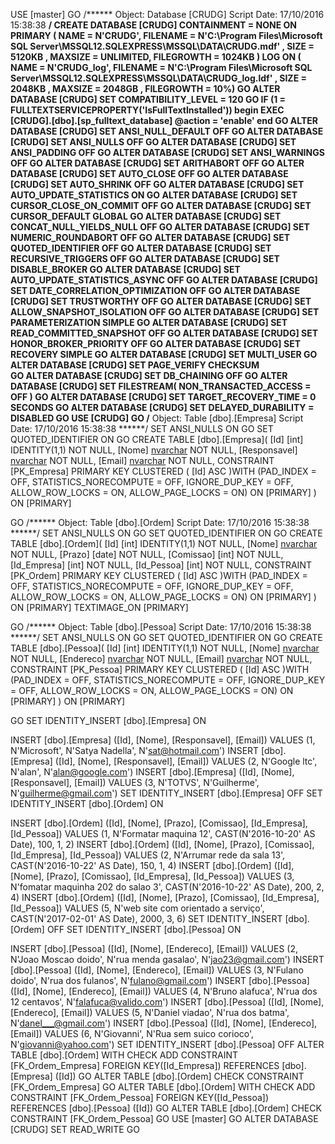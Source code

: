 
USE [master]
GO
/****** Object:  Database [CRUDG]    Script Date: 17/10/2016 15:38:38 ******/
CREATE DATABASE [CRUDG]
 CONTAINMENT = NONE
 ON  PRIMARY 
( NAME = N'CRUDG', FILENAME = N'C:\Program Files\Microsoft SQL Server\MSSQL12.SQLEXPRESS\MSSQL\DATA\CRUDG.mdf' , SIZE = 5120KB , MAXSIZE = UNLIMITED, FILEGROWTH = 1024KB )
 LOG ON 
( NAME = N'CRUDG_log', FILENAME = N'C:\Program Files\Microsoft SQL Server\MSSQL12.SQLEXPRESS\MSSQL\DATA\CRUDG_log.ldf' , SIZE = 2048KB , MAXSIZE = 2048GB , FILEGROWTH = 10%)
GO
ALTER DATABASE [CRUDG] SET COMPATIBILITY_LEVEL = 120
GO
IF (1 = FULLTEXTSERVICEPROPERTY('IsFullTextInstalled'))
begin
EXEC [CRUDG].[dbo].[sp_fulltext_database] @action = 'enable'
end
GO
ALTER DATABASE [CRUDG] SET ANSI_NULL_DEFAULT OFF 
GO
ALTER DATABASE [CRUDG] SET ANSI_NULLS OFF 
GO
ALTER DATABASE [CRUDG] SET ANSI_PADDING OFF 
GO
ALTER DATABASE [CRUDG] SET ANSI_WARNINGS OFF 
GO
ALTER DATABASE [CRUDG] SET ARITHABORT OFF 
GO
ALTER DATABASE [CRUDG] SET AUTO_CLOSE OFF 
GO
ALTER DATABASE [CRUDG] SET AUTO_SHRINK OFF 
GO
ALTER DATABASE [CRUDG] SET AUTO_UPDATE_STATISTICS ON 
GO
ALTER DATABASE [CRUDG] SET CURSOR_CLOSE_ON_COMMIT OFF 
GO
ALTER DATABASE [CRUDG] SET CURSOR_DEFAULT  GLOBAL 
GO
ALTER DATABASE [CRUDG] SET CONCAT_NULL_YIELDS_NULL OFF 
GO
ALTER DATABASE [CRUDG] SET NUMERIC_ROUNDABORT OFF 
GO
ALTER DATABASE [CRUDG] SET QUOTED_IDENTIFIER OFF 
GO
ALTER DATABASE [CRUDG] SET RECURSIVE_TRIGGERS OFF 
GO
ALTER DATABASE [CRUDG] SET  DISABLE_BROKER 
GO
ALTER DATABASE [CRUDG] SET AUTO_UPDATE_STATISTICS_ASYNC OFF 
GO
ALTER DATABASE [CRUDG] SET DATE_CORRELATION_OPTIMIZATION OFF 
GO
ALTER DATABASE [CRUDG] SET TRUSTWORTHY OFF 
GO
ALTER DATABASE [CRUDG] SET ALLOW_SNAPSHOT_ISOLATION OFF 
GO
ALTER DATABASE [CRUDG] SET PARAMETERIZATION SIMPLE 
GO
ALTER DATABASE [CRUDG] SET READ_COMMITTED_SNAPSHOT OFF 
GO
ALTER DATABASE [CRUDG] SET HONOR_BROKER_PRIORITY OFF 
GO
ALTER DATABASE [CRUDG] SET RECOVERY SIMPLE 
GO
ALTER DATABASE [CRUDG] SET  MULTI_USER 
GO
ALTER DATABASE [CRUDG] SET PAGE_VERIFY CHECKSUM  
GO
ALTER DATABASE [CRUDG] SET DB_CHAINING OFF 
GO
ALTER DATABASE [CRUDG] SET FILESTREAM( NON_TRANSACTED_ACCESS = OFF ) 
GO
ALTER DATABASE [CRUDG] SET TARGET_RECOVERY_TIME = 0 SECONDS 
GO
ALTER DATABASE [CRUDG] SET DELAYED_DURABILITY = DISABLED 
GO
USE [CRUDG]
GO
/****** Object:  Table [dbo].[Empresa]    Script Date: 17/10/2016 15:38:38 ******/
SET ANSI_NULLS ON
GO
SET QUOTED_IDENTIFIER ON
GO
CREATE TABLE [dbo].[Empresa](
	[Id] [int] IDENTITY(1,1) NOT NULL,
	[Nome] [nvarchar](30) NOT NULL,
	[Responsavel] [nvarchar](20) NOT NULL,
	[Email] [nvarchar](40) NOT NULL,
 CONSTRAINT [PK_Empresa] PRIMARY KEY CLUSTERED 
(
	[Id] ASC
)WITH (PAD_INDEX = OFF, STATISTICS_NORECOMPUTE = OFF, IGNORE_DUP_KEY = OFF, ALLOW_ROW_LOCKS = ON, ALLOW_PAGE_LOCKS = ON) ON [PRIMARY]
) ON [PRIMARY]

GO
/****** Object:  Table [dbo].[Ordem]    Script Date: 17/10/2016 15:38:38 ******/
SET ANSI_NULLS ON
GO
SET QUOTED_IDENTIFIER ON
GO
CREATE TABLE [dbo].[Ordem](
	[Id] [int] IDENTITY(1,1) NOT NULL,
	[Nome] [nvarchar](max) NOT NULL,
	[Prazo] [date] NOT NULL,
	[Comissao] [int] NOT NULL,
	[Id_Empresa] [int] NOT NULL,
	[Id_Pessoa] [int] NOT NULL,
 CONSTRAINT [PK_Ordem] PRIMARY KEY CLUSTERED 
(
	[Id] ASC
)WITH (PAD_INDEX = OFF, STATISTICS_NORECOMPUTE = OFF, IGNORE_DUP_KEY = OFF, ALLOW_ROW_LOCKS = ON, ALLOW_PAGE_LOCKS = ON) ON [PRIMARY]
) ON [PRIMARY] TEXTIMAGE_ON [PRIMARY]

GO
/****** Object:  Table [dbo].[Pessoa]    Script Date: 17/10/2016 15:38:38 ******/
SET ANSI_NULLS ON
GO
SET QUOTED_IDENTIFIER ON
GO
CREATE TABLE [dbo].[Pessoa](
	[Id] [int] IDENTITY(1,1) NOT NULL,
	[Nome] [nvarchar](30) NOT NULL,
	[Endereco] [nvarchar](60) NOT NULL,
	[Email] [nvarchar](40) NOT NULL,
 CONSTRAINT [PK_Pessoa] PRIMARY KEY CLUSTERED 
(
	[Id] ASC
)WITH (PAD_INDEX = OFF, STATISTICS_NORECOMPUTE = OFF, IGNORE_DUP_KEY = OFF, ALLOW_ROW_LOCKS = ON, ALLOW_PAGE_LOCKS = ON) ON [PRIMARY]
) ON [PRIMARY]

GO
SET IDENTITY_INSERT [dbo].[Empresa] ON 

INSERT [dbo].[Empresa] ([Id], [Nome], [Responsavel], [Email]) VALUES (1, N'Microsoft', N'Satya Nadella', N'sat@hotmail.com')
INSERT [dbo].[Empresa] ([Id], [Nome], [Responsavel], [Email]) VALUES (2, N'Google ltc', N'alan', N'alan@google.com')
INSERT [dbo].[Empresa] ([Id], [Nome], [Responsavel], [Email]) VALUES (3, N'TOTVS', N'Guilherme', N'guilherme@gmail.com')
SET IDENTITY_INSERT [dbo].[Empresa] OFF
SET IDENTITY_INSERT [dbo].[Ordem] ON 

INSERT [dbo].[Ordem] ([Id], [Nome], [Prazo], [Comissao], [Id_Empresa], [Id_Pessoa]) VALUES (1, N'Formatar maquina 12', CAST(N'2016-10-20' AS Date), 100, 1, 2)
INSERT [dbo].[Ordem] ([Id], [Nome], [Prazo], [Comissao], [Id_Empresa], [Id_Pessoa]) VALUES (2, N'Arrumar rede da sala 13', CAST(N'2016-10-22' AS Date), 150, 1, 4)
INSERT [dbo].[Ordem] ([Id], [Nome], [Prazo], [Comissao], [Id_Empresa], [Id_Pessoa]) VALUES (3, N'fomatar maquinha 202 do salao 3', CAST(N'2016-10-22' AS Date), 200, 2, 4)
INSERT [dbo].[Ordem] ([Id], [Nome], [Prazo], [Comissao], [Id_Empresa], [Id_Pessoa]) VALUES (5, N'web site com orientado a serviço', CAST(N'2017-02-01' AS Date), 2000, 3, 6)
SET IDENTITY_INSERT [dbo].[Ordem] OFF
SET IDENTITY_INSERT [dbo].[Pessoa] ON 

INSERT [dbo].[Pessoa] ([Id], [Nome], [Endereco], [Email]) VALUES (2, N'Joao Moscao doido', N'rua menda gasalao', N'jao23@gmail.com')
INSERT [dbo].[Pessoa] ([Id], [Nome], [Endereco], [Email]) VALUES (3, N'Fulano doido', N'rua dos fulanos', N'fulano@gmail.com')
INSERT [dbo].[Pessoa] ([Id], [Nome], [Endereco], [Email]) VALUES (4, N'Bruno alafuca', N'rua dos 12 centavos', N'falafuca@valido.com')
INSERT [dbo].[Pessoa] ([Id], [Nome], [Endereco], [Email]) VALUES (5, N'Daniel viadao', N'rua dos batma', N'danel___@gmail.com')
INSERT [dbo].[Pessoa] ([Id], [Nome], [Endereco], [Email]) VALUES (6, N'Giovanni', N'Rua sem suico corioco', N'giovanni@yahoo.com')
SET IDENTITY_INSERT [dbo].[Pessoa] OFF
ALTER TABLE [dbo].[Ordem]  WITH CHECK ADD  CONSTRAINT [FK_Ordem_Empresa] FOREIGN KEY([Id_Empresa])
REFERENCES [dbo].[Empresa] ([Id])
GO
ALTER TABLE [dbo].[Ordem] CHECK CONSTRAINT [FK_Ordem_Empresa]
GO
ALTER TABLE [dbo].[Ordem]  WITH CHECK ADD  CONSTRAINT [FK_Ordem_Pessoa] FOREIGN KEY([Id_Pessoa])
REFERENCES [dbo].[Pessoa] ([Id])
GO
ALTER TABLE [dbo].[Ordem] CHECK CONSTRAINT [FK_Ordem_Pessoa]
GO
USE [master]
GO
ALTER DATABASE [CRUDG] SET  READ_WRITE 
GO
